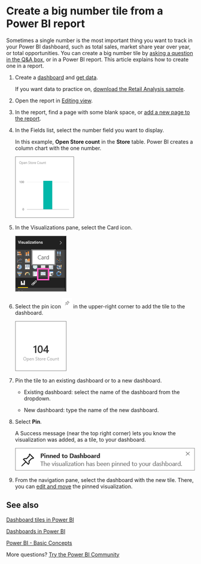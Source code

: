 ﻿<properties
   pageTitle="Create a big number tile from a Power BI report"
   description="Create a big number tile from a Power BI report"
   services="powerbi"
   documentationCenter=""
   authors="mihart"
   manager="mblythe"
   backup=""
   editor=""
   tags=""
   qualityFocus="no"
   qualityDate=""/>

<tags
   ms.service="powerbi"
   ms.devlang="NA"
   ms.topic="article"
   ms.tgt_pltfrm="NA"
   ms.workload="powerbi"
   ms.date="05/16/2017"
   ms.author="mihart"/>
# Create a big number tile from a Power BI report

Sometimes a single number is the most important thing you want to track in your Power BI dashboard, such as total sales, market share year over year, or total opportunities. You can create a big number tile by [asking a question in the Q&A box](powerbi-service-create-a-big-number-tile-for-a-dashboard.md), or in a Power BI report. This article explains how to create one in a report.

1.  Create a [dashboard](powerbi-service-dashboards.md) and [get data](powerbi-service-get-data.md).

    If you want data to practice on, [download the Retail Analysis sample](powerbi-sample-retail-analysis-take-a-tour.md). 

2.  Open the report in [Editing view](powerbi-service-go-from-reading-view-to-editing-view.md).

4.  In the report, find a page with some blank space, or [add a new page to the report](powerbi-service-add-a-page-to-a-report.md).

5.  In the Fields list, select the number field you want to display.

    In this example, **Open Store count** in the **Store** table. Power BI creates a column chart with the one number.

    ![](media/powerbi-service-create-a-big-number-tile-from-a-power-bi-report/PBI_RptNumberTileChart.png)

6.  In the Visualizations pane, select the Card icon.

    ![](media/powerbi-service-create-a-big-number-tile-from-a-power-bi-report/PBI_ChangeChartCard.png)

7.  Select the pin icon ![](media/powerbi-service-create-a-big-number-tile-from-a-power-bi-report/PBI_PinTile.png) in the upper-right corner to add the tile to the dashboard. 

    ![](media/powerbi-service-create-a-big-number-tile-from-a-power-bi-report/PBI_DashNumberTileReport.png)

8.  Pin the tile to an existing dashboard or to a new dashboard. 

    -   Existing dashboard: select the name of the dashboard from the dropdown.

    -   New dashboard: type the name of the new dashboard.

9.  Select **Pin**.

    A Success message (near the top right corner) lets you know the visualization was added, as a tile, to your dashboard.

    ![](media/powerbi-service-create-a-big-number-tile-from-a-power-bi-report/pinSuccess.png)

10. From the navigation pane, select the dashboard with the new tile. There, you can [edit and move](powerbi-service-edit-a-tile-in-a-dashboard.md) the pinned visualization.



## See also

[Dashboard tiles in Power BI](powerbi-service-dashboard-tiles.md)

[Dashboards in Power BI](powerbi-service-dashboards.md)

[Power BI - Basic Concepts](powerbi-service-basic-concepts.md)

[](powerbi-service-dashboards.md)

More questions? [Try the Power BI Community](http://community.powerbi.com/)
